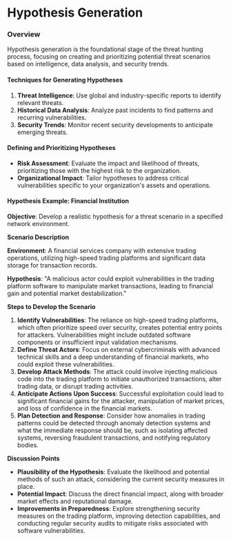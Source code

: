 # Hypothesis Generation

### Overview <a href="#overview" id="overview"></a>

Hypothesis generation is the foundational stage of the threat hunting process, focusing on creating and prioritizing potential threat scenarios based on intelligence, data analysis, and security trends.

#### **Techniques for Generating Hypotheses** <a href="#techniques-for-generating-hypotheses" id="techniques-for-generating-hypotheses"></a>

1. **Threat Intelligence**: Use global and industry-specific reports to identify relevant threats.
2. **Historical Data Analysis**: Analyze past incidents to find patterns and recurring vulnerabilities.
3. **Security Trends**: Monitor recent security developments to anticipate emerging threats.

#### **Defining and Prioritizing Hypotheses** <a href="#defining-and-prioritizing-hypotheses" id="defining-and-prioritizing-hypotheses"></a>

* **Risk Assessment**: Evaluate the impact and likelihood of threats, prioritizing those with the highest risk to the organization.
* **Organizational Impact**: Tailor hypotheses to address critical vulnerabilities specific to your organization's assets and operations.

#### **Hypothesis Example: Financial Institution** <a href="#hypothesis-example-financial-institution" id="hypothesis-example-financial-institution"></a>

**Objective**: Develop a realistic hypothesis for a threat scenario in a specified network environment.

**Scenario Description**

**Environment**: A financial services company with extensive trading operations, utilizing high-speed trading platforms and significant data storage for transaction records.

**Hypothesis**: "A malicious actor could exploit vulnerabilities in the trading platform software to manipulate market transactions, leading to financial gain and potential market destabilization."

**Steps to Develop the Scenario**

1. **Identify Vulnerabilities**: The reliance on high-speed trading platforms, which often prioritize speed over security, creates potential entry points for attackers. Vulnerabilities might include outdated software components or insufficient input validation mechanisms.
2. **Define Threat Actors**: Focus on external cybercriminals with advanced technical skills and a deep understanding of financial markets, who could exploit these vulnerabilities.
3. **Develop Attack Methods**: The attack could involve injecting malicious code into the trading platform to initiate unauthorized transactions, alter trading data, or disrupt trading activities.
4. **Anticipate Actions Upon Success**: Successful exploitation could lead to significant financial gains for the attacker, manipulation of market prices, and loss of confidence in the financial markets.
5. **Plan Detection and Response**: Consider how anomalies in trading patterns could be detected through anomaly detection systems and what the immediate response should be, such as isolating affected systems, reversing fraudulent transactions, and notifying regulatory bodies.

**Discussion Points**

* **Plausibility of the Hypothesis**: Evaluate the likelihood and potential methods of such an attack, considering the current security measures in place.
* **Potential Impact**: Discuss the direct financial impact, along with broader market effects and reputational damage.
* **Improvements in Preparedness**: Explore strengthening security measures on the trading platform, improving detection capabilities, and conducting regular security audits to mitigate risks associated with software vulnerabilities.
